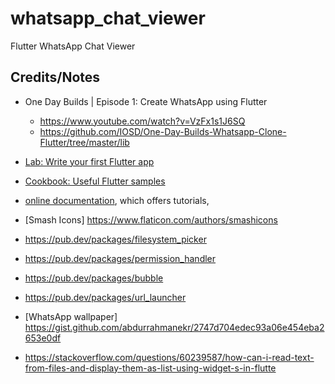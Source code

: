 # whatsapp_chat_viewer

Flutter WhatsApp Chat Viewer

## Credits/Notes
- One Day Builds | Episode 1: Create WhatsApp using Flutter
    - https://www.youtube.com/watch?v=VzFx1s1J6SQ
    - https://github.com/IOSD/One-Day-Builds-Whatsapp-Clone-Flutter/tree/master/lib

- [Lab: Write your first Flutter app](https://flutter.dev/docs/get-started/codelab)
- [Cookbook: Useful Flutter samples](https://flutter.dev/docs/cookbook)
- [online documentation](https://flutter.dev/docs), which offers tutorials,
- [Smash Icons] https://www.flaticon.com/authors/smashicons
- https://pub.dev/packages/filesystem_picker
- https://pub.dev/packages/permission_handler
- https://pub.dev/packages/bubble
- https://pub.dev/packages/url_launcher
- [WhatsApp wallpaper] https://gist.github.com/abdurrahmanekr/2747d704edec93a06e454eba2653e0df
- https://stackoverflow.com/questions/60239587/how-can-i-read-text-from-files-and-display-them-as-list-using-widget-s-in-flutte